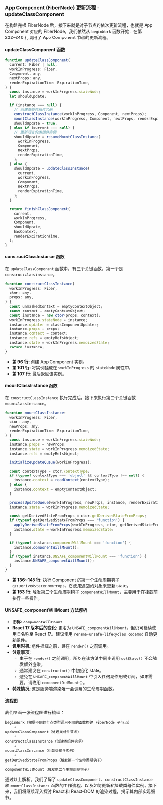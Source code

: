 ### App Component (FiberNode) 更新流程 - updateClassComponent

在构建完根 FiberNode 后，接下来就是对子节点的依次更新流程，也就是 App Component 对应的 FiberNode。我们依然从 `beginWork` 函数开始，在第 232~246 行调用了 App Component 节点的更新流程。

#### updateClassComponent 函数

```javascript
function updateClassComponent(
  current: Fiber | null,
  workInProgress: Fiber,
  Component: any,
  nextProps: any,
  renderExpirationTime: ExpirationTime,
) {
  const instance = workInProgress.stateNode;
  let shouldUpdate;

  if (instance === null) {
    // 创建新的类组件实例
    constructClassInstance(workInProgress, Component, nextProps);
    mountClassInstance(workInProgress, Component, nextProps, renderExpirationTime);
    shouldUpdate = true;
  } else if (current === null) {
    // 更新现有的类组件实例
    shouldUpdate = resumeMountClassInstance(
      workInProgress,
      Component,
      nextProps,
      renderExpirationTime,
    );
  } else {
    shouldUpdate = updateClassInstance(
      current,
      workInProgress,
      Component,
      nextProps,
      renderExpirationTime,
    );
  }

  return finishClassComponent(
    current,
    workInProgress,
    Component,
    shouldUpdate,
    hasContext,
    renderExpirationTime,
  );
}
```

#### constructClassInstance 函数

在 `updateClassComponent` 函数中，有三个关键函数，第一个是 `constructClassInstance`。

```javascript
function constructClassInstance(
  workInProgress: Fiber,
  ctor: any,
  props: any,
) {
  const unmaskedContext = emptyContextObject;
  const context = emptyContextObject;
  const instance = new ctor(props, context);
  workInProgress.stateNode = instance;
  instance.updater = classComponentUpdater;
  instance.props = props;
  instance.context = context;
  instance.refs = emptyRefsObject;
  instance.state = workInProgress.memoizedState;
  return instance;
}
```

- **第 96 行**: 创建 App Component 实例。
- **第 101 行**: 将实例挂载在 `workInProgress` 的 `stateNode` 属性中。
- **第 107 行**: 最后返回该实例。

#### mountClassInstance 函数

在 `constructClassInstance` 执行完成后，接下来执行第二个关键函数 `mountClassInstance`。

```javascript
function mountClassInstance(
  workInProgress: Fiber,
  ctor: any,
  newProps: any,
  renderExpirationTime: ExpirationTime,
) {
  const instance = workInProgress.stateNode;
  instance.props = newProps;
  instance.state = workInProgress.memoizedState;
  instance.refs = emptyRefsObject;

  initializeUpdateQueue(workInProgress);

  const contextType = ctor.contextType;
  if (typeof contextType === 'object' && contextType !== null) {
    instance.context = readContext(contextType);
  } else {
    instance.context = emptyContextObject;
  }

  processUpdateQueue(workInProgress, newProps, instance, renderExpirationTime);
  instance.state = workInProgress.memoizedState;

  const getDerivedStateFromProps = ctor.getDerivedStateFromProps;
  if (typeof getDerivedStateFromProps === 'function') {
    applyDerivedStateFromProps(workInProgress, ctor, getDerivedStateFromProps, newProps);
    instance.state = workInProgress.memoizedState;
  }

  if (typeof instance.componentWillMount === 'function') {
    instance.componentWillMount();
  }
  if (typeof instance.UNSAFE_componentWillMount === 'function') {
    instance.UNSAFE_componentWillMount();
  }
}
```

- **第 136~145 行**: 执行 Component 的第一个生命周期钩子 `getDerivedStateFromProps`，它使用返回的对象来更新 state。
- **第 153 行**: 触发第二个生命周期钩子 `componentWillMount`，主要用于在挂载前执行一些操作。

#### UNSAFE_componentWillMount 方法解析

- **旧称**: `componentWillMount`
- **React 17 版本后的变化**: 更名为 `UNSAFE_componentWillMount`，但仍可继续使用旧名称至 React 17。建议使用 `rename-unsafe-lifecycles codemod` 自动更新组件。
- **调用时机**: 组件挂载之前，且在 `render()` 之前调用。
- **注意事项**:
  - 由于在 `render()` 之前调用，所以在该方法中同步调用 `setState()` 不会触发额外渲染。
  - 通常建议在 `constructor()` 中初始化 state。
  - 避免在 `UNSAFE_componentWillMount` 中引入任何副作用或订阅，如果需要，请改用 `componentDidMount()`。
- **特殊情况**: 这是服务端渲染唯一会调用的生命周期函数。

#### 流程图

我们来画一张流程图进行梳理：

```plaintext
beginWork（根据不同的节点类型调用不同的函数构建 FiberNode 子节点）
    ↓
updateClassComponent（处理类组件节点）
    ↓
constructClassInstance（创建类组件实例）
    ↓
mountClassInstance（挂载类组件实例）
    ↓
getDerivedStateFromProps（触发第一个生命周期钩子）
    ↓
componentWillMount（触发第二个生命周期钩子）
```

通过以上解析，我们了解了 `updateClassComponent`、`constructClassInstance` 和 `mountClassInstance` 函数的工作流程，以及如何更新和挂载类组件实例。接下来，我们将继续深入探讨 React 和 React-DOM 的渲染过程，揭示其内部实现细节。
